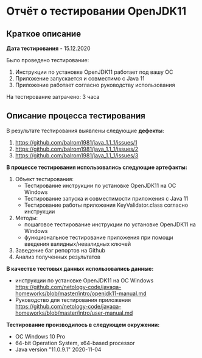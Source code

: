 # Отчёт о тестировании OpenJDK11
## Краткое описание

**Дата тестирования** - 15.12.2020

Было проведено тестирование:
1. Инструкции по установке OpenJDK11 работает под вашу ОС
1. Приложение запускается и совместимо с Java 11
1. Приложение работает согласно руководству использования

На тестирование затрачено: 3 часа

## Описание процесса тестирования
В результате тестирования выявлены следующие **дефекты**:
1. https://github.com/balrom1981/java_1.1_1/issues/1
1. https://github.com/balrom1981/java_1.1_1/issues/2
1. https://github.com/balrom1981/java_1.1_1/issues/3

**В процессе тестирования использовались следующие артефакты:**
1. Объект тестирования:
    * Тестирование инструкции по установке OpenJDK11 на OC Windows
    * Тестирование запуска и совместимости приложения с Java 11
    * Тестирование работы приложения  KeyValidator.class согласно инструкции
1. Методы:
    * пошаговое тестирование инструкции по установке OpenJDK11 на Windows
    * функциональное тестирование приложения при помощи введения валидных/невалидных ключей
1. Заведение баг репортов на Github
1. Анализ полученных результатов

**В качестве тестовых данных использовались данные:**
* инструкции по установке OpenJDK11 на OC Windows https://github.com/netology-code/javaqa-homeworks/blob/master/intro/openjdk11-manual.md
* Руководство для тестирования приложения https://github.com/netology-code/javaqa-homeworks/blob/master/intro/user-manual.md

**Тестирование производилось в следующем окружении:**
* OC Windows 10 Pro
* 64-bit Operation System, x64-based processor
* Java version "11.0.9.1" 2020-11-04
